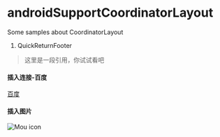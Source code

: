 # androidSupportCoordinatorLayout
Some samples about CoordinatorLayout

1. QuickReturnFooter

> 这里是一段引用，你试试看吧

#### 插入连接-百度
[百度](http://baidu.com)
#### 插入图片
![Mou icon](http://mouapp.com/Mou_128.png)
